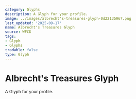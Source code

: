 ```yaml
---
category: Glyphs
description: A Glyph for your profile.
image: ../images/albrecht's-treasures-glyph-0d22135967.png
last_updated: '2025-09-17'
name: Albrecht's Treasures Glyph
source: WFCD
tags:
- Glyph
- Glyphs
tradable: false
type: Glyph
---
```


# Albrecht's Treasures Glyph

A Glyph for your profile.

